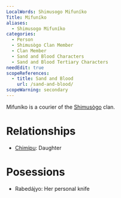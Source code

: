 ```yaml
---
LocalWords: Shimusogo Mifuníko
Title: Mifuníko
aliases:
  - Shimusogo Mifuníko
categories:
  - Person
  - Shimusògo Clan Member
  - Clan Member
  - Sand and Blood Characters
  - Sand and Blood Tertiary Characters
needEdit: true
scopeReferences:
  - title: Sand and Blood
    url: /sand-and-blood/
scopeWarning: secondary
---
```


Mifuníko is a courier of the [Shimusògo]() clan.

# Relationships

* [Chimípu](/shimusogo-chimípu/): Daughter

# Posessions

* Rabedájyo: Her personal knife
